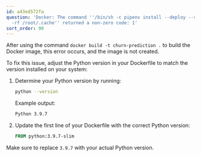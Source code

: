 ```yaml
---
id: a43ed572fa
question: 'Docker: The command ''/bin/sh -c pipenv install --deploy --system && rm
  -rf /root/.cache'' returned a non-zero code: 1'
sort_order: 90
---
```


After using the command `docker build -t churn-prediction .` to build the Docker image, this error occurs, and the image is not created.

To fix this issue, adjust the Python version in your Dockerfile to match the version installed on your system:

1. Determine your Python version by running:
   
   ```bash
   python --version
   ```
   
   Example output:
   
   ```bash
   Python 3.9.7
   ```

2. Update the first line of your Dockerfile with the correct Python version:

   ```dockerfile
   FROM python:3.9.7-slim
   ```

Make sure to replace `3.9.7` with your actual Python version.